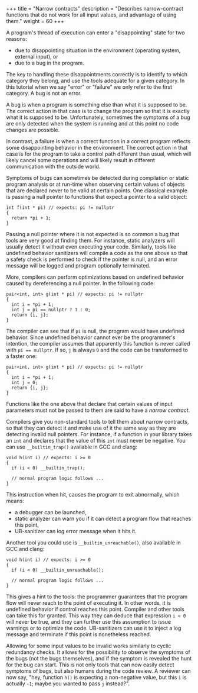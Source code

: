 +++
title = "Narrow contracts"
description = "Describes narrow-contract functions that do not work for all input values, and advantage of using them."
weight = 60
+++

A program's thread of execution can enter a "disappointing" state for two reasons:

* due to disappointing situation in the environment (operating system, external input),
  or
* due to a bug in the program.

The key to handling these disappointments correctly is to identify to which
category they belong, and use the tools adequate for a given category. In this
tutorial when we say "error" or "failure" we only refer to the first category.
A bug is not an error.

A bug is when a program is something else than what it is supposed to be. The
correct action in that case is to change the program so that it is exactly what
it is supposed to be. Unfortunately, sometimes the symptoms of a bug are only
detected when the system is running and at this point no code changes are possible.

In contrast, a failure is when a correct function in a correct program reflects
some disappointing behavior in the environment. The correct action in that case
is for the program to take a control path different than usual, which will likely
cancel some operations and will likely result in different communication with the
outside world.

Symptoms of bugs can sometimes be detected during compilation or static program
analysis or at run-time when observing certain values of objects that are declared
never to be valid at certain points. One classical example is passing a null pointer
to functions that expect a pointer to a valid object:

```
int f(int * pi) // expects: pi != nullptr
{
  return *pi + 1;
}
```

Passing a null pointer where it is not expected is so common a bug that tools
are very good at finding them. For instance, static analyzers will usually detect
it without even executing your code. Similarly, tools like undefined behavior
sanitizers will compile a code as the one above so that a safety check is performed
to check if the pointer is null, and an error message will be logged and program
optionally terminated.

More, compilers can perform optimizations based on undefined behavior caused by
dereferencing a null pointer. In the following code:

```
pair<int, int> g(int * pi) // expects: pi != nullptr
{
  int i = *pi + 1;
  int j = pi == nullptr ? 1 : 0;
  return {i, j};
}
```

The compiler can see that if `pi` is null, the program would have undefined
behavior. Since undefined behavior cannot ever be the programmer's intention, the compiler
assumes that apparently this function is never called with `pi == nullptr`. If so,
`j` is always `0` and the code can be transformed to a faster one:

```
pair<int, int> g(int * pi) // expects: pi != nullptr
{
  int i = *pi + 1;
  int j = 0;
  return {i, j};
}
```

Functions like the one above that declare that certain values of input parameters
must not be passed to them are said to have a *narrow contract*.

Compilers give you non-standard tools to tell them about narrow contracts, so
that they can detect it and make use of it the same way as they are detecting
invalid null pointers. For instance, if a function in your library takes an `int`
and declares that the value of this `int` must never be negative. You can use
`__builtin_trap()` available in GCC and clang:

```
void h(int i) // expects: i >= 0
{
  if (i < 0) __builtin_trap();

  // normal program logic follows ...
}
```

This instruction when hit, causes the program to exit abnormally, which means:
* a debugger can be launched,
* static analyzer can warn you if it can detect a program flow that reaches this
  point,
* UB-sanitizer can log error message when it hits it.

Another tool you could use is `__builtin_unreachable()`, also available in GCC
and clang:

```
void h(int i) // expects: i >= 0
{
  if (i < 0) __builtin_unreachable();

  // normal program logic follows ...
}
```

This gives a hint to the tools: the programmer guarantees that the program flow
will never reach to the point of executing it. In other words, it is undefined
behavior if control reaches this point. Compiler and other tools can take this
for granted. This way they can deduce that expression `i < 0` will never be true,
and they can further use this assumption to issue warnings or to optimize the code.
UB-sanitizers can use it to inject a log message and terminate if this point is
nonetheless reached.

Allowing for some input values to be invalid works similarly to cyclic redundancy
checks. It allows for the possibility to observe the symptoms of the bugs (not
the bugs themselves), and if the symptom is revealed the hunt for the bug can start.
This is not only tools that can now easily detect symptoms of bugs, but also
humans during the code review. A reviewer can now say, "hey, function `h()` is
expecting a non-negative value, but this `i` is actually `-1`; maybe you wanted
to pass `j` instead?".
